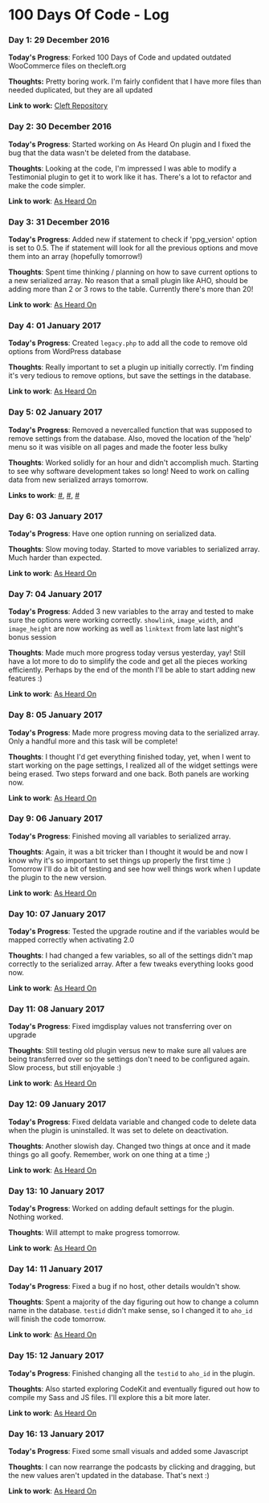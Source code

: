 # 100 Days Of Code - Log

### Day 1: 29 December 2016

**Today's Progress**: Forked 100 Days of Code and updated outdated WooCommerce files on thecleft.org

**Thoughts:** Pretty boring work. I'm fairly confident that I have more files than needed duplicated, but they are all updated

**Link to work:** [Cleft Repository](https://github.com/DustinHartzler/TheCLEFT/commit/2733f569770d2cf39a49ac5677095e0b818585ff)

### Day 2: 30 December 2016

**Today's Progress**: Started working on As Heard On plugin and I fixed the bug that the data wasn't be deleted from the database.

**Thoughts**: Looking at the code, I'm impressed I was able to modify a Testimonial plugin to get it to work like it has. There's a lot to refactor and make the code simpler.

**Link to work**: [As Heard On](https://github.com/DustinHartzler/As-Heard-On/commit/3ae18b85dd2208a690456a1135633c7323017627)

### Day 3: 31 December 2016

**Today's Progress**: Added new if statement to check if 'ppg_version' option is set to 0.5. The if statement will look for all the previous options and move them into an array (hopefully tomorrow!)

**Thoughts**: Spent time thinking / planning on how to save current options to a new serialized array. No reason that a small plugin like AHO, should be adding more than 2 or 3 rows to the table. Currently there's more than 20!

**Link to work**: [As Heard On](https://github.com/DustinHartzler/As-Heard-On/commit/fc5d79d15804e5eec18ae811496422141f820566)

### Day 4: 01 January 2017

**Today's Progress**: Created `legacy.php` to add all the code to remove old options from WordPress database

**Thoughts**: Really important to set a plugin up initially correctly. I'm finding it's very tedious to remove options, but save the settings in the database.

**Link to work**: [As Heard On](https://github.com/DustinHartzler/As-Heard-On/commit/b5514b245aee953ea78651ea72074c86b771157c)

### Day 5: 02 January 2017

**Today's Progress**: Removed a nevercalled function that was supposed to remove settings from the database. Also, moved the location of the 'help' menu so it was visible on all pages and made the footer less bulky

**Thoughts**: Worked solidly for an hour and didn't accomplish much. Starting to see why software development takes so long! Need to work on calling data from new serialized arrays tomorrow.

**Links to work**: [#](https://github.com/DustinHartzler/As-Heard-On/commit/2dbbd5b9c7e513930e9a57927105c7d5c89fe265), [#](https://github.com/DustinHartzler/As-Heard-On/commit/8a0e92a16b32d4e9dc23a3e7681f68505db585c2), [#](https://github.com/DustinHartzler/As-Heard-On/commit/54b90a1da2a637f0ace338c18ff13f21561e49a1)

### Day 6: 03 January 2017

**Today's Progress**: Have one option running on serialized data.

**Thoughts**: Slow moving today. Started to move variables to serialized array. Much harder than expected.

**Link to work**: [As Heard On](https://github.com/DustinHartzler/As-Heard-On/commit/7f2b3f02dd98ddb5b8f6b574aed6ee19726d569d)

### Day 7: 04 January 2017

**Today's Progress**: Added 3 new variables to the array and tested to make sure the options were working correctly. `showlink`, `image_width`, and `image_height` are now working as well as `linktext` from late last night's bonus session

**Thoughts**: Made much more progress today versus yesterday, yay! Still have a lot more to do to simplify the code and get all the pieces working efficiently. Perhaps by the end of the month I'll be able to start adding new features :)

**Link to work**: [As Heard On](https://github.com/DustinHartzler/As-Heard-On/commit/041a1be329512826ce36681ab9ab84f73bb1d81d)

### Day 8: 05 January 2017

**Today's Progress**: Made more progress moving data to the serialized array. Only a handful more and this task will be complete!

**Thoughts**: I thought I'd get everything finished today, yet, when I went to start working on the page settings, I realized all of the widget settings were being erased. Two steps forward and one back. Both panels are working now.

**Link to work**: [As Heard On](https://github.com/DustinHartzler/As-Heard-On/commit/1cf1a50d65f0c69b271cf35ed35aaf06a174ff15)

### Day 9: 06 January 2017

**Today's Progress**: Finished moving all variables to serialized array.

**Thoughts**: Again, it was a bit tricker than I thought it would be and now I know why it's so important to set things up properly the first time :) Tomorrow I'll do a bit of testing and see how well things work when I update the plugin to the new version.

**Link to work**: [As Heard On](https://github.com/DustinHartzler/As-Heard-On/commit/b34215944f1d2b42f492aef36a5df6cd94ecdd5e)

### Day 10: 07 January 2017

**Today's Progress**: Tested the upgrade routine and if the variables would be mapped correctly when activating 2.0

**Thoughts**: I had changed a few variables, so all of the settings didn't map correctly to the serialized array. After a few tweaks everything looks good now.

**Link to work**: [As Heard On](https://github.com/DustinHartzler/As-Heard-On/commit/79e35380d1ca9d7d8797d6d1e06aa8fcff7eb2a1)

### Day 11: 08 January 2017

**Today's Progress**: Fixed imgdisplay values not transferring over on upgrade

**Thoughts**: Still testing old plugin versus new to make sure all values are being transferred over so the settings don't need to be configured again. Slow process, but still enjoyable :)

**Link to work**: [As Heard On](https://github.com/DustinHartzler/As-Heard-On/commit/132c9c53e7d3f330c18fdf31537865e8ed6f9ac5)

### Day 12: 09 January 2017

**Today's Progress**: Fixed deldata variable and changed code to delete data when the plugin is uninstalled. It was set to delete on deactivation.

**Thoughts**: Another slowish day. Changed two things at once and it made things go all goofy. Remember, work on one thing at a time ;)

**Link to work**: [As Heard On](https://github.com/DustinHartzler/As-Heard-On/commit/c2720ade1113724352943af3f6b298c244046feb)

### Day 13: 10 January 2017

**Today's Progress**: Worked on adding default settings for the plugin. Nothing worked.

**Thoughts**: Will attempt to make progress tomorrow.

**Link to work**: [As Heard On](https://github.com/DustinHartzler/As-Heard-On/commit/a13c34d977d60bdd7602c03d816d5e3595c2c765)

### Day 14: 11 January 2017

**Today's Progress**: Fixed a bug if no host, other details wouldn't show.

**Thoughts**: Spent a majority of the day figuring out how to change a column name in the database. `testid` didn't make sense, so I changed it to `aho_id` will finish the code tomorrow.

**Link to work**: [As Heard On](https://github.com/DustinHartzler/As-Heard-On/commit/1681e602ebefa6a5c1b2f98a5acaafa0824d6c22)

### Day 15: 12 January 2017

**Today's Progress**: Finished changing all the `testid` to `aho_id` in the plugin.

**Thoughts**: Also started exploring CodeKit and eventually figured out how to compile my Sass and JS files. I'll explore this a bit more later.

**Link to work**: [As Heard On](https://github.com/DustinHartzler/As-Heard-On/commit/4abb3f1c588507ae35c686582f5456bb67d639a0)

### Day 16: 13 January 2017

**Today's Progress**: Fixed some small visuals and added some Javascript

**Thoughts**: I can now rearrange the podcasts by clicking and dragging, but the new values aren't updated in the database. That's next :)

**Link to work**: [As Heard On](https://github.com/DustinHartzler/As-Heard-On/commit/6653e4367908662f03d45ba56a1d89828515b6b8)
